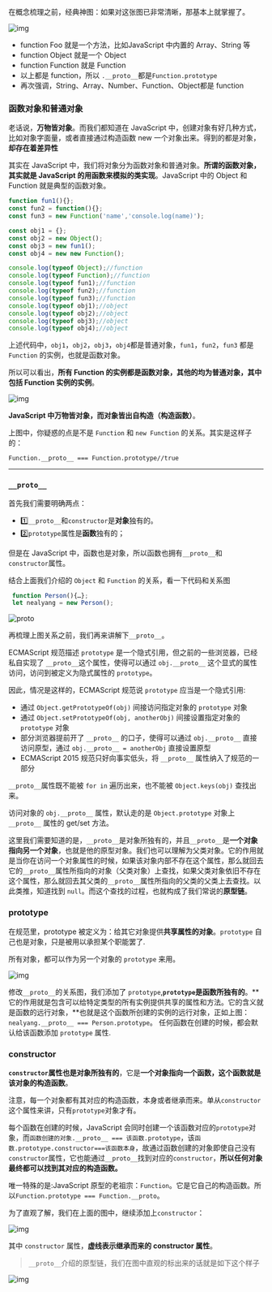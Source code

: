 在概念梳理之前，经典神图：如果对这张图已非常清晰，那基本上就掌握了。

![img](https://p1-jj.byteimg.com/tos-cn-i-t2oaga2asx/gold-user-assets/2019/10/31/16e1f9f45ef2ae76~tplv-t2oaga2asx-watermark.awebp)



- function Foo 就是一个方法，比如JavaScript 中内置的 Array、String 等
- function Object 就是一个 Object
- function Function 就是 Function
- 以上都是 function，所以 `.__proto__`都是`Function.prototype`
- 再次强调，String、Array、Number、Function、Object都是 function



### 函数对象和普通对象

老话说，**万物皆对象**。而我们都知道在 JavaScript 中，创建对象有好几种方式，比如对象字面量，或者直接通过构造函数 new 一个对象出来。得到的都是对象，**却存在着差异性**

其实在 JavaScript 中，我们将对象分为函数对象和普通对象。**所谓的函数对象，其实就是 JavaScript 的用函数来模拟的类实现**。JavaScript 中的 Object 和 Function 就是典型的函数对象。

```js
function fun1(){};
const fun2 = function(){};
const fun3 = new Function('name','console.log(name)');

const obj1 = {};
const obj2 = new Object();
const obj3 = new fun1();
const obj4 = new new Function();

console.log(typeof Object);//function
console.log(typeof Function);//function
console.log(typeof fun1);//function
console.log(typeof fun2);//function
console.log(typeof fun3);//function
console.log(typeof obj1);//object
console.log(typeof obj2);//object
console.log(typeof obj3);//object
console.log(typeof obj4);//object
```

上述代码中，`obj1`，`obj2`，`obj3`，`obj4`都是普通对象，`fun1`，`fun2`，`fun3` 都是 `Function` 的实例，也就是函数对象。

所以可以看出，**所有 Function 的实例都是函数对象，其他的均为普通对象，其中包括 Function 实例的实例**。



![img](https://p1-jj.byteimg.com/tos-cn-i-t2oaga2asx/gold-user-assets/2019/10/31/16e1f9f4623fc5be~tplv-t2oaga2asx-watermark.awebp)



**JavaScript 中万物皆对象，而对象皆出自构造（构造函数）**。

上图中，你疑惑的点是不是 `Function` 和 `new Function` 的关系。其实是这样子的：

```
Function.__proto__ === Function.prototype//true
```

-----

### `__proto__`

首先我们需要明确两点：

- 1️⃣`__proto__`和`constructor`是**对象**独有的。
- 2️⃣`prototype`属性是**函数**独有的；

但是在 JavaScript 中，函数也是对象，所以函数也拥有`__proto__`和 `constructor`属性。

结合上面我们介绍的 `Object` 和 `Function` 的关系，看一下代码和关系图

```js
 function Person(){…};
 let nealyang = new Person(); 
```



![__proto__](https://p1-jj.byteimg.com/tos-cn-i-t2oaga2asx/gold-user-assets/2019/10/31/16e1f9f487273274~tplv-t2oaga2asx-watermark.awebp)



再梳理上图关系之前，我们再来讲解下`__proto__`。

ECMAScript 规范描述 `prototype` 是一个隐式引用，但之前的一些浏览器，已经私自实现了 `__proto__`这个属性，使得可以通过 `obj.__proto__` 这个显式的属性访问，访问到被定义为隐式属性的 `prototype`。

因此，情况是这样的，ECMAScript 规范说 `prototype` 应当是一个隐式引用:

- 通过 `Object.getPrototypeOf(obj)` 间接访问指定对象的 `prototype` 对象
- 通过 `Object.setPrototypeOf(obj, anotherObj)` 间接设置指定对象的 `prototype` 对象
- 部分浏览器提前开了 `__proto__` 的口子，使得可以通过 `obj.__proto__` 直接访问原型，通过 `obj.__proto__ = anotherObj` 直接设置原型
- ECMAScript 2015 规范只好向事实低头，将 `__proto__` 属性纳入了规范的一部分

`__proto__`属性既不能被 `for in` 遍历出来，也不能被 `Object.keys(obj)` 查找出来。

访问对象的 `obj.__proto__` 属性，默认走的是 `Object.prototype` 对象上 `__proto__` 属性的 get/set 方法。

这里我们需要知道的是，`__proto__`是对象所独有的，并且`__proto__`是**一个对象指向另一个对象**，也就是他的原型对象。我们也可以理解为父类对象。它的作用就是当你在访问一个对象属性的时候，如果该对象内部不存在这个属性，那么就回去它的`__proto__`属性所指向的对象（父类对象）上查找，如果父类对象依旧不存在这个属性，那么就回去其父类的`__proto__`属性所指向的父类的父类上去查找。以此类推，知道找到 `null`。而这个查找的过程，也就构成了我们常说的**原型链**。

### prototype

在规范里，prototype 被定义为：给其它对象提供**共享属性的对象**。`prototype` 自己也是对象，只是被用以承担某个职能罢了.

所有对象，都可以作为另一个对象的 `prototype` 来用。



![img](https://p1-jj.byteimg.com/tos-cn-i-t2oaga2asx/gold-user-assets/2019/10/31/16e1f9f4956afb78~tplv-t2oaga2asx-watermark.awebp)



修改`__proto__`的关系图，我们添加了 `prototype`,**`prototype`是函数所独有的**。**它的作用就是包含可以给特定类型的所有实例提供共享的属性和方法。它的含义就是函数的远行对象，**也就是这个函数所创建的实例的远行对象，正如上图：`nealyang.__proto__ === Person.prototype`。 任何函数在创建的时候，都会默认给该函数添加 `prototype` 属性.

### constructor

**`constructor`属性也是对象所独有的**，它是**一个对象指向一个函数，这个函数就是该对象的构造函数**。

注意，每一个对象都有其对应的构造函数，本身或者继承而来。单从`constructor`这个属性来讲，只有`prototype`对象才有。

每个函数在创建的时候，JavaScript 会同时创建一个该函数对应的`prototype`对象，而`函数创建的对象.__proto__ === 该函数.prototype`，该`函数.prototype.constructor===该函数本身`，故通过函数创建的对象即使自己没有`constructor`属性，它也能通过`__proto__`找到对应的`constructor`，**所以任何对象最终都可以找到其对应的构造函数。**

唯一特殊的是:JavaScript 原型的老祖宗：`Function`。它是它自己的构造函数。所以`Function.prototype === Function.__proto`。

为了直观了解，我们在上面的图中，继续添加上`constructor`：



![img](https://p1-jj.byteimg.com/tos-cn-i-t2oaga2asx/gold-user-assets/2019/10/31/16e1f9f4a315ac95~tplv-t2oaga2asx-watermark.awebp)



其中 `constructor` 属性，**虚线表示继承而来的 constructor 属性**。

> `__proto__`介绍的原型链，我们在图中直观的标出来的话就是如下这个样子



![img](https://p1-jj.byteimg.com/tos-cn-i-t2oaga2asx/gold-user-assets/2019/10/31/16e1f9f4ab0480bd~tplv-t2oaga2asx-watermark.awebp)



